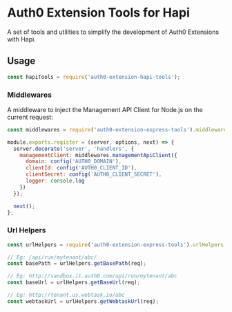 # Auth0 Extension Tools for Hapi

A set of tools and utilities to simplify the development of Auth0 Extensions with Hapi.

## Usage

```js
const hapiTools = require('auth0-extension-hapi-tools');
```

### Middlewares

A middleware to inject the Management API Client for Node.js on the current request:

```js
const middlewares = require('auth0-extension-express-tools').middlewares;

module.exports.register = (server, options, next) => {
  server.decorate('server', 'handlers', {
    managementClient: middlewares.managementApiClient({
      domain: config('AUTH0_DOMAIN'),
      clientId: config('AUTH0_CLIENT_ID'),
      clientSecret: config('AUTH0_CLIENT_SECRET'),
      logger: console.log
    })
  });

  next();
};
```

### Url Helpers

```js
const urlHelpers = require('auth0-extension-express-tools').urlHelpers;

// Eg: /api/run/mytenant/abc/
const basePath = urlHelpers.getBasePath(req);

// Eg: http://sandbox.it.auth0.com/api/run/mytenant/abc
const baseUrl = urlHelpers.getBaseUrl(req);

// Eg: http://tenant.us.webtask.io/abc
const webtaskUrl = urlHelpers.getWebtaskUrl(req);
```
